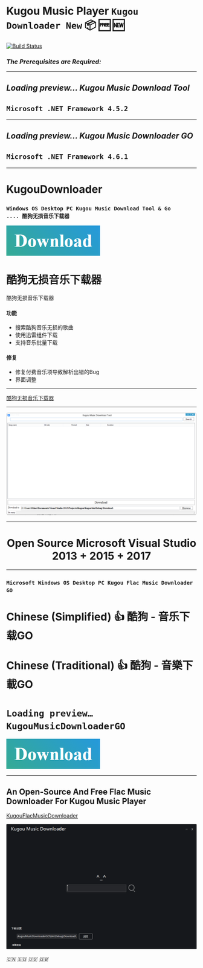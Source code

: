 # **Kugou Music Player ```Kugou Downloader New```** 📦 🆓 🆕 

[![Build Status](https://ci.appveyor.com/api/projects/status/um3h4xqen7vql7o2/branch/master?svg=true)](https://github.com/CreateDownloader/KugouDownloader/)

### *The Prerequisites are Required:*
***
## *Loading preview… Kugou Music Download Tool* 
## ```Microsoft .NET Framework 4.5.2```
***
## *Loading preview… Kugou Music Downloader GO* 
## ```Microsoft .NET Framework 4.6.1```
***

# **KugouDownloader**
### `Windows OS Desktop PC Kugou Music Download Tool & Go                .... 酷狗无损音乐下载器`

 [![Build Kugou Downloader](https://raw.githubusercontent.com/CreateDownloader/KugouDownloader/master/Download.PNG)](https://github.com/CreateDownloader/KugouDownloaderNew/releases/tag/Debug)

# 酷狗无损音乐下载器
酷狗无损音乐下载器
#### 功能
* 搜索酷狗音乐无损的歌曲
* 使用迅雷组件下载
* 支持音乐批量下载
#### 修复
* 修复付费音乐项导致解析出错的Bug
* 界面调整

***

[酷狗无损音乐下载器](https://github.com/Gsangu/KugouDownloader)

 *** 
![web](Kugou%20Music%20Download%20Tool.PNG)

***
# <center>Open Source Microsoft Visual Studio 2013 + 2015 + 2017 </center>

***
### ``Microsoft Windows OS Desktop PC Kugou Flac Music Downloader GO``
# Chinese (Simplified) 👍 酷狗 - 音乐下载GO
# Chinese (Traditional) 👍 酷狗 - 音樂下載GO
# ```Loading preview… KugouMusicDownloaderGO```
 [![Build Kugou Downloader](https://raw.githubusercontent.com/CreateDownloader/KugouDownloader/master/Download.PNG)](https://github.com/CreateDownloader/KugouDownloaderNew/releases/tag/Debug)

***
## An Open-Source And Free Flac Music Downloader For Kugou Music Player
[KugouFlacMusicDownloader](https://github.com/plainheart/KugouFlacMusicDownloader)

![web](KugouMusicDownloaderGO.PNG)

*:cn: :egypt: :us: :gb:*
